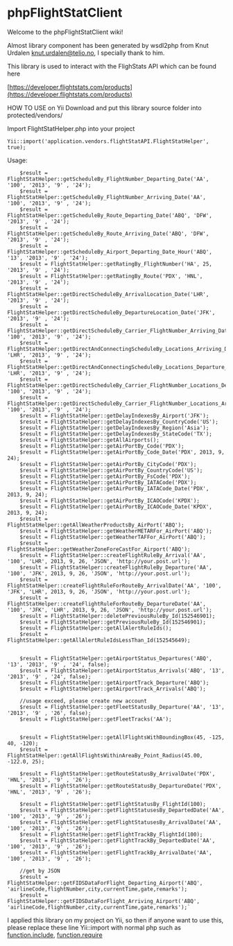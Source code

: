 phpFlightStatClient
===================
Welcome to the phpFlightStatClient wiki!

Almost library component has been generated by wsdl2php from Knut Urdalen <knut.urdalen@telio.no>, I specially thank to him.

This library is used to interact with the FlighStats API which can be found here

[https://developer.flightstats.com/products](https://developer.flightstats.com/products)

HOW TO USE on Yii
Download and put this library source folder into protected/vendors/

Import FlightStatHelper.php into your project

`Yii::import('application.vendors.flightStatAPI.FlightStatHelper', true);`

Usage:

        $result = FlightStatHelper::getScheduleBy_FlightNumber_Departing_Date('AA', '100', '2013', '9' , '24');
        $result = FlightStatHelper::getScheduleBy_FlightNumber_Arriving_Date('AA', '100', '2013', '9' , '24');
        $result = FlightStatHelper::getScheduleBy_Route_Departing_Date('ABQ', 'DFW', '2013', '9' , '24');
        $result = FlightStatHelper::getScheduleBy_Route_Arriving_Date('ABQ', 'DFW', '2013', '9' , '24');
        $result = FlightStatHelper::getScheduleBy_Airport_Departing_Date_Hour('ABQ', '13', '2013', '9' , '24');
        $result = FlightStatHelper::getRatingBy_FlightNumber('HA', 25, '2013', '9' , '24');
        $result = FlightStatHelper::getRatingBy_Route('PDX', 'HNL', '2013', '9' , '24');
        $result = FlightStatHelper::getDirectScheduleBy_ArrivalLocation_Date('LHR', '2013', '9' , '24');
        $result = FlightStatHelper::getDirectScheduleBy_DepartureLocation_Date('JFK', '2013', '9' , '24');
        $result = FlightStatHelper::getDirectScheduleBy_Carrier_FlightNumber_Arriving_Date('AA', '100', '2013', '9' , '24');
        $result = FlightStatHelper::getDirectAndConnectingScheduleBy_Locations_Arriving_Date('JFK', 'LHR', '2013', '9' , '24');
        $result = FlightStatHelper::getDirectAndConnectingScheduleBy_Locations_Departure_Date('JFK', 'LHR', '2013', '9' , '24');
        $result = FlightStatHelper::getDirectScheduleBy_Carrier_FlightNumber_Locations_Departing_Date('AA','JFK', '100', '2013', '9' , '24');
        $result = FlightStatHelper::getDirectScheduleBy_Carrier_FlightNumber_Locations_Arriving_Date('AA','LHR', '100', '2013', '9' , '24');
        $result = FlightStatHelper::getDelayIndexesBy_Airport('JFK');
        $result = FlightStatHelper::getDelayIndexesBy_CountryCode('US');
        $result = FlightStatHelper::getDelayIndexesBy_Region('Asia');
        $result = FlightStatHelper::getDelayIndexesBy_StateCode('TX');
        $result = FlightStatHelper::getAllAirports();
        $result = FlightStatHelper::getAirPortBy_Code('PDX');
        $result = FlightStatHelper::getAirPortBy_Code_Date('PDX', 2013, 9, 24);
        $result = FlightStatHelper::getAirPortBy_CityCode('PDX');
        $result = FlightStatHelper::getAirPortBy_CountryCode('US');
        $result = FlightStatHelper::getAirPortBy_FsCode('PDX');
        $result = FlightStatHelper::getAirPortBy_IATACode('PDX');
        $result = FlightStatHelper::getAirPortBy_IATACode_Date('PDX', 2013, 9, 24);
        $result = FlightStatHelper::getAirPortBy_ICAOCode('KPDX');
        $result = FlightStatHelper::getAirPortBy_ICAOCode_Date('KPDX', 2013, 9, 24);
        $result = FlightStatHelper::getAllWeatherProductsBy_AirPort('ABQ');
        $result = FlightStatHelper::getWeatherMETARFor_AirPort('ABQ');
        $result = FlightStatHelper::getWeatherTAFFor_AirPort('ABQ');
        $result = FlightStatHelper::getWeatherZoneForeCastFor_Airport('ABQ');
        $result = FlightStatHelper::createFlightRuleBy_Arrival('AA', '100', 'LHR', 2013, 9, 26, 'JSON', 'http://your.post.url');
        $result = FlightStatHelper::createFlightRuleBy_Departure('AA', '100', 'JFK', 2013, 9, 26, 'JSON', 'http://your.post.url');
        $result = FlightStatHelper::createFlightRuleForRouteBy_ArrivalDate('AA', '100', 'JFK', 'LHR', 2013, 9, 26, 'JSON', 'http://your.post.url');
        $result = FlightStatHelper::createFlightRuleForRouteBy_DepartureDate('AA', '100', 'JFK', 'LHR', 2013, 9, 26, 'JSON', 'http://your.post.url');
        $result = FlightStatHelper::deletePreviousRuleBy_Id(152546901);
        $result = FlightStatHelper::getPreviousRuleBy_Id(152546901);
        $result = FlightStatHelper::getAllAlertRuleIds();
        $result = FlightStatHelper::getAllAlertRuleIdsLessThan_Id(152545649);


        $result = FlightStatHelper::getAirportStatus_Departures('ABQ', '13', '2013', '9' , '24', false);
        $result = FlightStatHelper::getAirportStatus_Arrivals('ABQ', '13', '2013', '9' , '24', false);
        $result = FlightStatHelper::getAirportTrack_Departure('ABQ');
        $result = FlightStatHelper::getAirportTrack_Arrivals('ABQ');

        //usage exceed, please create new account
        $result = FlightStatHelper::getFleetStatusBy_Departure('AA', '13', '2013', '9' , '26', false);
        $result = FlightStatHelper::getFleetTracks('AA');


        $result = FlightStatHelper::getAllFlightsWithBoundingBox(45, -125, 40, -120);
        $result = FlightStatHelper::getAllFlightsWithinAreaBy_Point_Radius(45.00, -122.0, 25);

        $result = FlightStatHelper::getRouteStatusBy_ArrivalDate('PDX', 'HNL', '2013', '9' , '26');
        $result = FlightStatHelper::getRouteStatusBy_DepartureDate('PDX', 'HNL', '2013', '9' , '26');

        $result = FlightStatHelper::getFlightStatusBy_FlightId(100);
        $result = FlightStatHelper::getFlightStatusesBy_DepartedDate('AA', '100', '2013', '9' , '26');
        $result = FlightStatHelper::getFlightStatusesBy_ArrivalDate('AA', '100', '2013', '9' , '26');
        $result = FlightStatHelper::getFlightTrackBy_FlightId(100);
        $result = FlightStatHelper::getFlightTrackBy_DepartedDate('AA', '100', '2013', '9' , '26');
        $result = FlightStatHelper::getFlightTrackBy_ArrivalDate('AA', '100', '2013', '9' , '26');

        //get by JSON
        $result = FlightStatHelper::getFIDSDataForFlight_Departing_Airport('ABQ', 'airlineCode,flightNumber,city,currentTime,gate,remarks');
        $result = FlightStatHelper::getFIDSDataForFlight_Arriving_Airport('ABQ', 'airlineCode,flightNumber,city,currentTime,gate,remarks');`


I applied this library on my project on Yii, so then if anyone want to use this, please replace these line Yii::import with normal php such as [function.include](http://php.net/manual/en/function.include.php), [function.require](http://php.net/manual/en/function.require.php)
